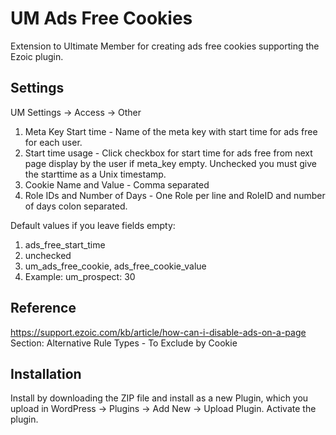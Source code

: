 # UM Ads Free Cookies
Extension to Ultimate Member for creating ads free cookies supporting the Ezoic plugin.

## Settings 
UM Settings -> Access -> Other

1. Meta Key Start time - Name of the meta key with start time for ads free for each user.
2. Start time usage - Click checkbox for start time for ads free from next page display by the user if meta_key empty. Unchecked you must give the starttime as a Unix timestamp.
3. Cookie Name and Value - Comma separated
4. Role IDs and Number of Days - One Role per line and RoleID and number of days colon separated.

Default values if you leave fields empty:
1. ads_free_start_time
2. unchecked
3. um_ads_free_cookie, ads_free_cookie_value
4. Example: um_prospect: 30

## Reference
https://support.ezoic.com/kb/article/how-can-i-disable-ads-on-a-page  Section: Alternative Rule Types - To Exclude by Cookie
## Installation
Install by downloading the ZIP file and install as a new Plugin, which you upload in WordPress -> Plugins -> Add New -> Upload Plugin.
Activate the plugin.
